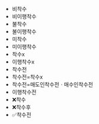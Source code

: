 - 비착수
- 비이행착수
- 불착수
- 불이행착수
- 미착수
- 미이행착수
- 착수x
- 이행착수x
- 착수전
- 착수전=착수x
- 착수전=매도인착수전ㆍ매수인착수전
- 이행착수전
- ❌착수
- ❌착수후
- ✅착수전